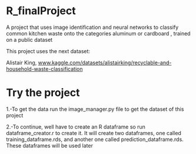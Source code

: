 # R_finalProject

A project that uses image identification and neural networks to classify common kitchen waste onto the categories aluminum or cardboard , trained on a public dataset

This project uses the next dataset:

Alistair King, www.kaggle.com/datasets/alistairking/recyclable-and-household-waste-classification

# Try the project

1.-To get the data run the image_manager.py file to get the dataset of this project

2.-To continue, well have to create an R dataframe so run dataframe_creator.r to create it. It will create two dataframes, one called training_dataframe.rds, and another one called prediction_dataframe.rds. These dataframes will be used later
